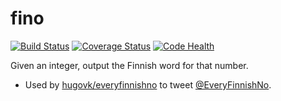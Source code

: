 fino
====

[![Build Status](https://travis-ci.org/hugovk/fino.svg?branch=master)](https://travis-ci.org/hugovk/fino)
[![Coverage Status](https://coveralls.io/repos/hugovk/fino/badge.png?branch=master)](https://coveralls.io/r/hugovk/fino?branch=master)
[![Code Health](https://landscape.io/github/hugovk/fino/master/landscape.svg)](https://landscape.io/github/hugovk/fino/master)

Given an integer, output the Finnish word for that number.

 * Used by [hugovk/everyfinnishno](https://github.com/hugovk/everyfinnishno) to tweet [@EveryFinnishNo](https://twitter.com/EveryFinnishNo).
